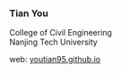 ### Tian You

College of Civil Engineering\
Nanjing Tech University

web: [youtian95.github.io](https://youtian95.github.io/)

